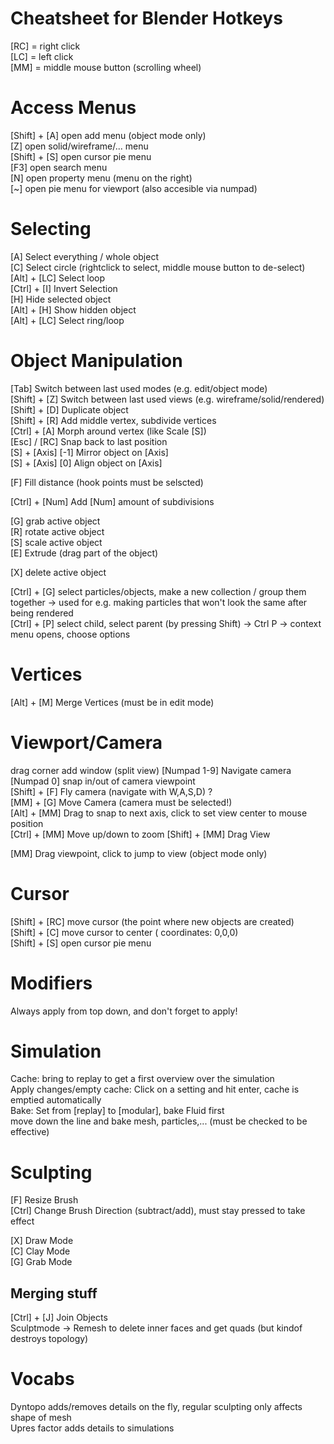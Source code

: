 # Cheatsheet for Blender Hotkeys

[RC] = right click  
[LC] = left click   
[MM] = middle mouse button (scrolling wheel)  

# Access Menus  

[Shift] + [A]   open add menu (object mode only)  
[Z]             open solid/wireframe/... menu   
[Shift] + [S]   open cursor pie menu  
[F3]            open search menu  
[N]             open property menu   (menu on the right)  
[~]             open pie menu for viewport (also accesible via numpad)  

# Selecting  

[A]             Select everything / whole object   
[C]             Select circle (rightclick to select, middle mouse button to de-select)  
[Alt] + [LC]    Select loop   
[Ctrl] + [I]    Invert Selection  
[H]             Hide selected object  
[Alt] + [H]     Show hidden object  
[Alt] + [LC]    Select ring/loop  

# Object Manipulation  

[Tab]             Switch between last used modes (e.g. edit/object mode)  
[Shift] + [Z]     Switch between last used views (e.g. wireframe/solid/rendered)  
[Shift] + [D]     Duplicate object   
[Shift] + [R]     Add middle vertex, subdivide vertices   
[Ctrl] + [A]      Morph around vertex (like Scale [S])   
[Esc] / [RC]      Snap back to last position  
[S] + [Axis] [-1] Mirror object on [Axis]    
[S] + [Axis] [0]  Align object on [Axis]   

[F]             Fill distance (hook points must be selscted)  

[Ctrl] + [Num]  Add [Num] amount of subdivisions  


[G]     grab active object  
[R]     rotate active object  
[S]     scale active object  
[E]     Extrude (drag part of the object)  

[X]     delete active object  

[Ctrl] + [G]    select particles/objects, make a new collection / group them together -> used for e.g. making particles that won't look the same after being rendered  
[Ctrl] + [P]    select child, select parent (by pressing Shift) -> Ctrl P -> context menu opens, choose options  

# Vertices  
 
[Alt] + [M]     Merge Vertices (must be in edit mode)  

# Viewport/Camera  

drag corner     add window (split view)
[Numpad 1-9]    Navigate camera  
[Numpad 0]      snap in/out of camera viewpoint  
[Shift] + [F]   Fly camera (navigate with W,A,S,D) ?  
[MM] + [G]      Move Camera (camera must be selected!)  
[Alt] + [MM]    Drag to snap to next axis, click to set view center to mouse position  
[Ctrl] + [MM]   Move up/down to zoom 
[Shift] + [MM]  Drag View


[MM]    Drag viewpoint, click to jump to view (object mode only)  


# Cursor

[Shift] + [RC]  move cursor (the point where new objects are created)   
[Shift] + [C]   move cursor to center ( coordinates: 0,0,0)  
[Shift] + [S]   open cursor pie menu  

# Modifiers

Always apply from top down, and don't forget to apply!  


# Simulation

Cache: bring to replay to get a first overview over the simulation  
Apply changes/empty cache: Click on a setting and hit enter, cache is emptied automatically  
Bake: Set from [replay] to [modular], bake Fluid first  
move down the line and bake mesh, particles,... (must be checked to be effective)  

# Sculpting

[F]     Resize Brush  
[Ctrl]  Change Brush Direction (subtract/add), must stay pressed to take effect  

[X]     Draw Mode  
[C]     Clay Mode  
[G]     Grab Mode  

## Merging stuff  
[Ctrl] + [J]            Join Objects  
Sculptmode -> Remesh    to delete inner faces and get quads (but kindof destroys topology)

# Vocabs

Dyntopo         adds/removes details on the fly, regular sculpting only affects shape of mesh  
Upres factor    adds details to simulations  